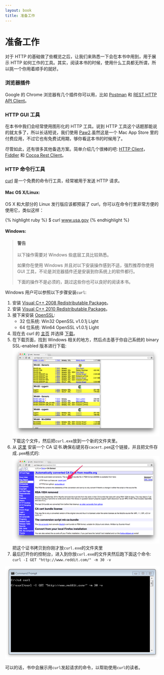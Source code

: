 ```yaml
---
layout: book
title: 准备工作
---
```


# 准备工作
对于 HTTP 的基础做了些概览之后，让我们来熟悉一下会在本书中用到，用于展示 HTTP 如何工作的工具。其实，阅读本书的时候，使用什么工具都无所谓，所以挑一个你用着顺手的就好。

### 浏览器插件
Google 的 Chrome 浏览器有几个插件你可以用，比如 [Postman](https://chrome.google.com/webstore/search/Postman?hl=en-US) 和 [REST HTTP API Client](https://chrome.google.com/webstore/detail/dhc-resthttp-api-client/aejoelaoggembcahagimdiliamlcdmfm)。

### HTTP GUI 工具
在本书中我们会经常使用图形化的 HTTP 工具。说到 HTTP 工具这个话题那能说的就太多了，所以长话短说，我们使用 [Paw2](http://luckymarmot.com/paw).虽然这是一个 Mac App Store 里的付费应用，不过它也有免费试用期，够你看这本书的时候用了。

尽管如此，还有很多其他备选方案。简单介绍几个很棒的吧: [HTTP Client](http://ditchnet.org/httpclient/)，[Fiddler](http://www.telerik.com/fiddler) 和 [Cocoa Rest Client](http://ditchnet.org/httpclient/)。

### HTTP 命令行工具

[curl](http://curl.haxx.se/) 是一个免费的命令行工具，经常被用于发送 HTTP 请求。

#### Mac OS X/Linux:
OS X 和大部分的 Linux 发行版应该都预装了 curl，你可以在命令行里非常方便的使用它，类似这样：

{% highlight ruby %}
$ curl www.usa.gov
{% endhighlight %}

#### Windows:

>#### 警告
>
>以下操作需要对 Windows 些底层工具比较熟悉。
>
>如果你在使用 Windows 并且对以下安装操作感到不适，强烈推荐你使用 GUI 工具，不论是浏览器插件还是安装到你系统上的软件都行。
>
>下面的操作不是必须的，跳过这些你也可以良好的阅读本书。

Windows 用户可以参照以下步骤安装```curl```:

1. 安装 [Visual C++ 2008 Redistributable Package](http://www.microsoft.com/en-us/download/details.aspx?id=15336)。
2. 安装 [Visual C++ 2010 Redistributable Package](http://www.microsoft.com/en-us/download/details.aspx?id=14632)。
3. 接下来安装 [OpenSSL](http://www.shininglightpro.com/products/Win32OpenSSL.html):
    * 32 位系统: Win32 OpenSSL v1.0.1j Light
    * 64 位系统: Win64 OpenSSL v1.0.1j Light
4. 现在去 curl 的 [主页](http://curl.haxx.se/) 并选择 [下载](http://curl.haxx.se/download.html)。
5. 在下载页面，找到 Windows 相关的地方，然后点击基于你自己系统的 binary SSL-enabled 版本进行下载:![windows_curl_download](../../images/curl_download.png)
下载这个文件，然后把```curl.exe```放到一个新的文件夹里。
6. 从 [这里](http://curl.haxx.se/docs/caextract.html) 安装一个 CA 证书.确保右键另存```cacert.pem```这个链接，并且把文件存成```.pem```格式的:![CA](../../images/ca_cert_curl.png)
把这个证书拷贝到你刚才放```curl.exe```的文件夹里
7. 最后打开你的控制台，进入到你放```curl.exe```的文件夹然后跑下面这个命令: ```curl -I GET "http://www.reddit.com/" -m 30 -v```

![command](../../images/curl_command_prompt.png)

可以的话，书中会展示用```curl```发起请求的命令，以帮助使用```curl```的读者。
